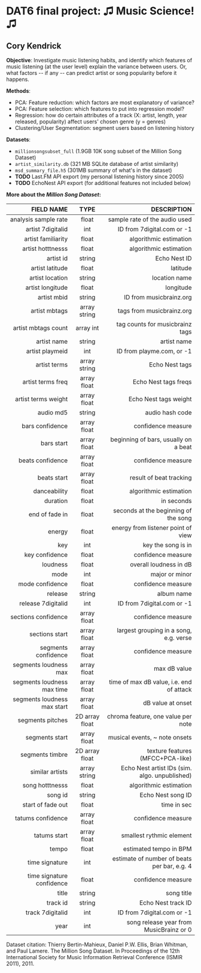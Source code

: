 DAT6 final project: &#9835; Music Science! &#9835;
=======
Cory Kendrick
--------------

**Objective**: 
Investigate music listening habits, and identify which features of music listening (at the user level) explain the variance between users.
Or, what factors -- if any -- can predict artist or song popularity before it happens.

**Methods**: 
* PCA: Feature reduction: which factors are most explanatory of variance?
* PCA: Feature selection: which features to put into regression model?
* Regression: how do certain attributes of a track (X: artist, length, year released, popularity) affect users' chosen genre (y = genres)
* Clustering/User Segmentation: segment users based on listening history

**Datasets**:
* `millionsongsubset_full` (1.9GB 10K song subset of the Million Song Dataset)
* `artist_similarity.db` (321 MB SQLite database of artist similarity)
* `msd_summary_file.h5` (301MB summary of what's in the dataset)
* **TODO** Last.FM API export (my personal listening history since 2005)
* **TODO** EchoNest API export (for additional features not included below)

**More about the _Million Song Dataset_:**

| FIELD NAME                  | TYPE           | DESCRIPTION                                   |
|-----------------------------:|:----------------:|-----------------------------------------------:|
| analysis sample rate        | float          | sample rate of the audio used                 |
| artist 7digitalid           | int            | ID from 7digital.com or -1                    |
| artist familiarity          | float          | algorithmic estimation                        |
| artist hotttnesss           | float          | algorithmic estimation                        |
| artist id                   | string         | Echo Nest ID                                  |
| artist latitude             | float          | latitude                                      |
| artist location             | string         | location name                                 |
| artist longitude            | float          | longitude                                     |
| artist mbid                 | string         | ID from musicbrainz.org                       |
| artist mbtags               | array string   | tags from musicbrainz.org                     |
| artist mbtags count         | array int      | tag counts for musicbrainz tags               |
| artist name                 | string         | artist name                                   |
| artist playmeid             | int            | ID from playme.com, or -1                     |
| artist terms                | array string   | Echo Nest tags                                |
| artist terms freq           | array float    | Echo Nest tags freqs                          |
| artist terms weight         | array float    | Echo Nest tags weight                         |
| audio md5                   | string         | audio hash code                               |
| bars confidence             | array float    | confidence measure                            |
| bars start                  | array float    | beginning of bars, usually on a beat          |
| beats confidence            | array float    | confidence measure                            |
| beats start                 | array float    | result of beat tracking                       |
| danceability                | float          | algorithmic estimation                        |
| duration                    | float          | in seconds                                    |
| end of fade in              | float          | seconds at the beginning of the song          |
| energy                      | float          | energy from listener point of view            |
| key                         | int            | key the song is in                            |
| key confidence              | float          | confidence measure                            |
| loudness                    | float          | overall loudness in dB                        |
| mode                        | int            | major or minor                                |
| mode confidence             | float          | confidence measure                            |
| release                     | string         | album name                                    |
| release 7digitalid          | int            | ID from 7digital.com or -1                    |
| sections confidence         | array float    | confidence measure                            |
| sections start              | array float    | largest grouping in a song, e.g. verse        |
| segments confidence         | array float    | confidence measure                            |
| segments loudness max       | array float    | max dB value                                  |
| segments loudness max time  | array float    | time of max dB value, i.e. end of attack      |
| segments loudness max start | array float    | dB value at onset                             |
| segments pitches            | 2D array float | chroma feature, one value per note            |
| segments start              | array float    | musical events, ~ note onsets                 |
| segments timbre             | 2D array float | texture features (MFCC+PCA-like)              |
| similar artists             | array string   | Echo Nest artist IDs (sim. algo. unpublished) |
| song hotttnesss             | float          | algorithmic estimation                        |
| song id                     | string         | Echo Nest song ID                             |
| start of fade out           | float          | time in sec                                   |
| tatums confidence           | array float    | confidence measure                            |
| tatums start                | array float    | smallest rythmic element                      |
| tempo                       | float          | estimated tempo in BPM                        |
| time signature              | int            | estimate of number of beats per bar, e.g. 4   |
| time signature confidence   | float          | confidence measure                            |
| title                       | string         | song title                                    |
| track id                    | string         | Echo Nest track ID                            |
| track 7digitalid            | int            | ID from 7digital.com or -1                    |
| year                        | int            | song release year from MusicBrainz or 0       |

Dataset citation:
Thierry Bertin-Mahieux, Daniel P.W. Ellis, Brian Whitman, and Paul Lamere. 
The Million Song Dataset. In Proceedings of the 12th International Society
for Music Information Retrieval Conference (ISMIR 2011), 2011.